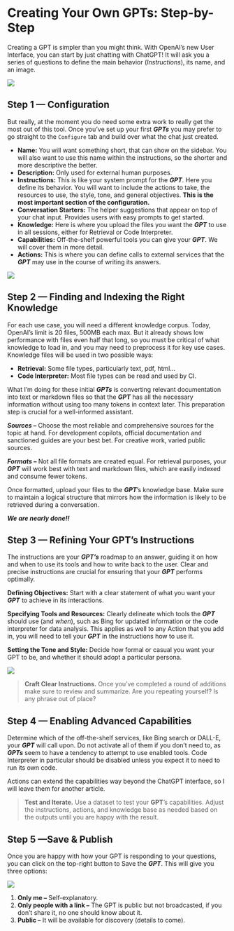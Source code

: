 # Creating Your Own GPTs: Step-by-Step

Creating a GPT is simpler than you might think. With OpenAI’s new User Interface, you can start by just chatting with ChatGPT! It will ask you a series of questions to define the main behavior (_Instructions_), its name, and an image.

![](https://miro.medium.com/v2/resize:fit:700/1*EiUJMLJtaxWc1iThk4Ddag.png)

## Step 1 — Configuration

But really, at the moment you do need some extra work to really get the most out of this tool. Once you’ve set up your first  **_GPTs_**  you may prefer to go straight to the  `Configure`  tab and build over what the chat just created.

-   **Name:**  You will want something short, that can show on the sidebar. You will also want to use this name within the instructions, so the shorter and more descriptive the better.
-   **Description:**  Only used for external human purposes.
-   **Instructions:**  This is like your system prompt for the  **_GPT_**. Here you define its behavior. You will want to include the actions to take, the resources to use, the style, tone, and general objectives.  **This is the most important section of the configuration.**
-   **Conversation Starters:**  The helper suggestions that appear on top of your chat input. Provides users with easy prompts to get started.
-   **Knowledge:**  Here is where you upload the files you want the  **_GPT_**  to use in all sessions, either for Retrieval or Code Interpreter.
-   **Capabilities:** Off-the-shelf powerful tools you can give your  **_GPT_**. We will cover them in more detail.
-   **Actions:**  This is where you can define calls to external services that the  **_GPT_**  may use in the course of writing its answers.

![](https://miro.medium.com/v2/resize:fit:700/1*3wLLSdGzzsRfHo72VGM8Bg.png)

## Step 2 — Finding and Indexing the Right Knowledge

For each use case, you will need a different knowledge corpus. Today, OpenAI’s limit is 20 files, 500MB each max. But it already shows low performance with files even half that long, so you must be critical of what knowledge to load in, and you may need to preprocess it for key use cases. Knowledge files will be used in two possible ways:

-   **Retrieval:** Some file types, particularly text, pdf, html…
-   **Code Interpreter:** Most file types can be read and used by CI.

What I’m doing for these initial  **_GPTs_**  is converting relevant documentation into text or markdown files so that the  **_GPT_**  has all the necessary information without using too many tokens in context later. This preparation step is crucial for a well-informed assistant.

**_Sources –_** Choose the most reliable and comprehensive sources for the topic at hand. For development copilots, official documentation and sanctioned guides are your best bet. For creative work, varied public sources.

**_Formats –_** Not all file formats are created equal. For retrieval purposes, your  **_GPT_**  will work best with text and markdown files, which are easily indexed and consume fewer tokens.

Once formatted, upload your files to the  **_GPT_**’s knowledge base. Make sure to maintain a logical structure that mirrors how the information is likely to be retrieved during a conversation.

**_We are nearly done!!_**

## Step 3 — Refining Your GPT’s Instructions

The instructions are your  **_GPT’s_**  roadmap to an answer, guiding it on how and when to use its tools and how to write back to the user. Clear and precise instructions are crucial for ensuring that your  **_GPT_**  performs optimally.

**Defining Objectives:**  Start with a clear statement of what you want your  **_GPT_**  to achieve in its interactions.

**Specifying Tools and Resources:**  Clearly delineate which tools the  **_GPT_**  should use (and  _when_), such as Bing for updated information or the code interpreter for data analysis. This applies as well to any Action that you add in, you will need to tell your  **_GPT_**  in the instructions how to use it.

**Setting the Tone and Style:** Decide how formal or casual you want your GPT to be, and whether it should adopt a particular persona.

![](https://miro.medium.com/v2/resize:fit:700/1*PJRI0MIAURagkbLasA9lvw.png)

> **Craft Clear Instructions.**  Once you’ve completed a round of additions make sure to review and summarize. Are you repeating yourself? Is any phrase out of place?

## Step 4 — Enabling Advanced Capabilities

Determine which of the off-the-shelf services, like Bing search or DALL-E, your  **_GPT_**  will call upon. Do not activate all of them if you don’t need to, as  **_GPTs_**  seem to have a tendency to attempt to use enabled tools. Code Interpreter in particular should be disabled unless you expect it to need to run its own code.

Actions can extend the capabilities way beyond the ChatGPT interface, so I will leave them for another article.

> **Test and Iterate.**  Use a dataset to test your  **GPT**’s capabilities. Adjust the instructions, actions, and knowledge base as needed based on the outputs until you are happy with the result.

## Step 5 —Save & Publish

Once you are happy with how your GPT is responding to your questions, you can click on the top-right button to Save the  **_GPT_**. This will give you three options:

![](https://miro.medium.com/v2/resize:fit:502/1*v_Bd2nQx0AxSRkJ0LQYNYg.png)

1.  **Only me –** Self-explanatory.
2.  **Only people with a link –** The GPT is public but not broadcasted, if you don’t share it, no one should know about it.
3.  **Public –** It will be available for discovery (details to come).
